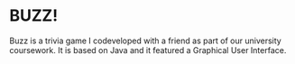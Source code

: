 # BUZZ! #
Buzz is a trivia game I codeveloped with a friend as part of our university coursework. It is based on Java and it featured a Graphical User Interface.
